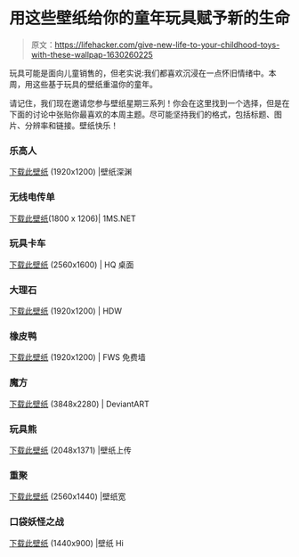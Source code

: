 # 用这些壁纸给你的童年玩具赋予新的生命

> 原文：<https://lifehacker.com/give-new-life-to-your-childhood-toys-with-these-wallpap-1630260225>

玩具可能是面向儿童销售的，但老实说:我们都喜欢沉浸在一点怀旧情绪中。本周，用这些基于玩具的壁纸重温你的童年。



请记住，我们现在邀请您参与壁纸星期三系列！你会在这里找到一个选择，但是在下面的讨论中张贴你最喜欢的本周主题。尽可能坚持我们的格式，包括标题、图片、分辨率和链接。壁纸快乐！

### 乐高人

[下载此壁纸](http://wall.alphacoders.com/big.php?i=210516) (1920x1200) |壁纸深渊

### 无线电传单

[下载此壁纸](http://1ms.net/radio-flyer-256270.html)(1800 x 1206)| 1MS.NET

### 玩具卡车

[下载此壁纸](http://hqdesktop.net/children-macro-desks-izh-moskvich-blurred-background-wallpaper-12855/) (2560x1600) | HQ 桌面

### 大理石

[下载此壁纸](http://hdw.eweb4.com/out/907008.html) (1920x1200) | HDW

### 橡皮鸭

[下载此壁纸](http://freewallsource.com/toy-ducky-4953.html) (1920x1200) | FWS 免费墙

### 魔方

[下载此壁纸](http://samuels-graphics.deviantart.com/art/Rubik-s-cube-splash-in-water-wallpaper-HD-363310668) (3848x2280) | DeviantART

### 玩具熊

[下载此壁纸](http://www.wallpaperup.com/165878/toys_teddy_bears.html) (2048x1371) |壁纸上传

### 重聚

[下载此壁纸](http://wallpaperswide.com/reunion-wallpapers.html) (2560x1440) |壁纸宽

### 口袋妖怪之战

[下载此壁纸](http://www.wallpaperhi.com/Anime/Pokemon/pokemon_bulbasaur_squirtle_1440x900_wallpaper_32684/download_2560x1600) (1440x900) |壁纸 Hi